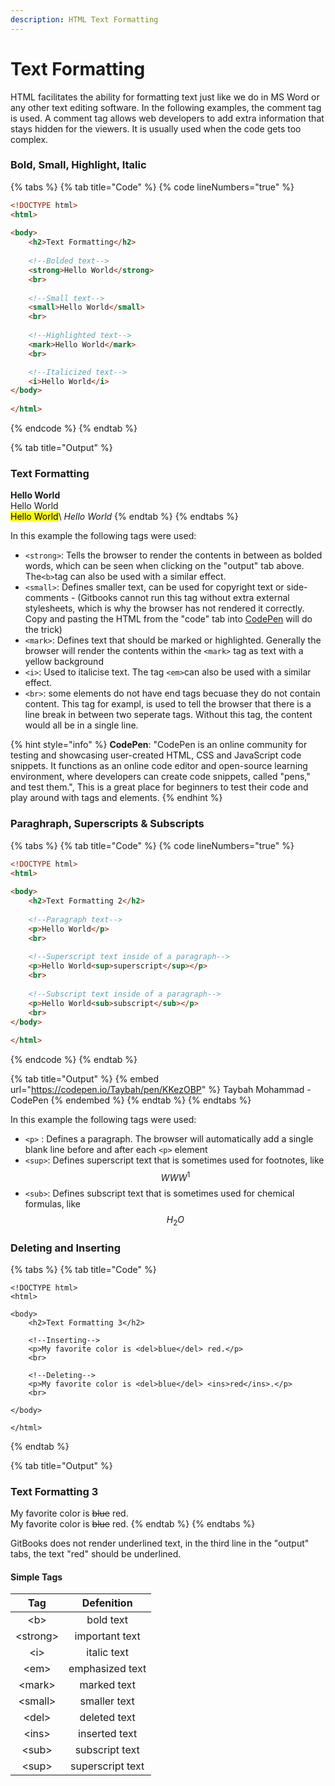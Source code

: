 ```yaml
---
description: HTML Text Formatting
---
```


# Text Formatting

HTML facilitates the ability for formatting text just like we do in MS Word or any other text editing software. In the following examples, the comment tag is used. A comment tag allows web developers to add extra information that stays hidden for the viewers. It is usually used when the code gets too complex.&#x20;

### Bold, Small, Highlight, Italic

{% tabs %}
{% tab title="Code" %}
{% code lineNumbers="true" %}
```html
<!DOCTYPE html>
<html>
  
<body>
    <h2>Text Formatting</h2>
      
    <!--Bolded text-->
    <strong>Hello World</strong>
    <br>
      
    <!--Small text-->
    <small>Hello World</small>
    <br>
      
    <!--Highlighted text-->
    <mark>Hello World</mark>
    <br>

    <!--Italicized text-->
    <i>Hello World</i>
</body>
  
</html>
```
{% endcode %}
{% endtab %}

{% tab title="Output" %}
### Text Formatting

**Hello World**\
Hello World\
<mark style="background-color:yellow;">Hello World</mark>\ <mark style="background-color:yellow;"></mark>_Hello World_
{% endtab %}
{% endtabs %}

In this example the following tags were used:&#x20;

* `<strong>`: Tells the browser to render the contents in between as bolded words, which can be seen when clicking on the "output" tab above. The`<b>`tag can also be used with a similar effect.
* `<small>`: Defines smaller text, can be used for copyright text or side-comments - (Gitbooks cannot run this tag without extra external stylesheets, which is why the browser has not rendered it correctly. Copy and pasting the HTML from the "code" tab into [CodePen](https://codepen.io/Taybah/pen/LYrNjyL) will do the trick)&#x20;
* `<mark>`: Defines text that should be marked or highlighted. Generally the browser will render the contents within the `<mark>` tag as text with a yellow background
* `<i>`: Used to italicise text. The tag `<em>`can also be used with a similar effect.&#x20;
* `<br>`: some elements do not have end tags becuase they do not contain content. This tag for exampl, is used to tell the browser that there is a line break in between two seperate tags. Without this tag, the content would all be in a single line.&#x20;

{% hint style="info" %}
**CodePen**: "CodePen is an online community for testing and showcasing user-created HTML, CSS and JavaScript code snippets. It functions as an online code editor and open-source learning environment, where developers can create code snippets, called "pens," and test them.", This is a great place for beginners to test their code and play around with tags and elements.
{% endhint %}

### Paraghraph, Superscripts & Subscripts

{% tabs %}
{% tab title="Code" %}
{% code lineNumbers="true" %}
```html
<!DOCTYPE html>
<html>
  
<body>
    <h2>Text Formatting 2</h2>
      
    <!--Paragraph text-->
    <p>Hello World</p>
    <br>
      
    <!--Superscript text inside of a paragraph-->
    <p>Hello World<sup>superscript</sup></p>
    <br>
      
    <!--Subscript text inside of a paragraph-->
    <p>Hello World<sub>subscript</sub></p>
    <br>
</body>
  
</html>
```
{% endcode %}
{% endtab %}

{% tab title="Output" %}
{% embed url="https://codepen.io/Taybah/pen/KKezOBP" %}
Taybah Mohammad - CodePen
{% endembed %}
{% endtab %}
{% endtabs %}

In this example the following tags were used:&#x20;

* `<p>` : Defines a paragraph. The browser will automatically add a single blank line before and after each `<p>` element
* `<sup>`: Defines superscript text that is sometimes used for footnotes, like $$WWW^1$$
* `<sub>`: Defines subscript text that is sometimes used for chemical formulas, like $$H_2O$$

### Deleting and Inserting

{% tabs %}
{% tab title="Code" %}
```
<!DOCTYPE html>
<html>
  
<body>
    <h2>Text Formatting 3</h2>
      
    <!--Inserting-->
    <p>My favorite color is <del>blue</del> red.</p>
    <br>
    
    <!--Deleting-->
    <p>My favorite color is <del>blue</del> <ins>red</ins>.</p>
    <br>
    
</body>
  
</html>
```
{% endtab %}

{% tab title="Output" %}
### Text Formatting 3

My favorite color is ~~blue~~ red.\
My favorite color is ~~blue~~ red.
{% endtab %}
{% endtabs %}

GitBooks does not render underlined text, in the third line in the "output" tabs, the text "red" should be underlined.

#### Simple Tags

|    Tag    |    Defenition    |
| :-------: | :--------------: |
|    \<b>   |     bold text    |
| \<strong> |  important text  |
|    \<i>   |    italic text   |
|   \<em>   |  emphasized text |
|  \<mark>  |    marked text   |
|  \<small> |   smaller text   |
|   \<del>  |   deleted text   |
|   \<ins>  |   inserted text  |
|   \<sub>  |  subscript text  |
|   \<sup>  | superscript text |
